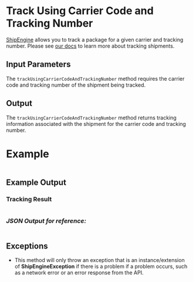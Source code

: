 Track Using Carrier Code and Tracking Number
============================================
[ShipEngine](www.shipengine.com) allows you to track a package for a given carrier and tracking number. Please 
see [our docs](https://www.shipengine.com/docs/tracking/) to learn more about tracking shipments.

Input Parameters
----------------

The `trackUsingCarrierCodeAndTrackingNumber` method requires the carrier code and tracking number of the shipment 
being tracked.

Output
------
The `trackUsingCarrierCodeAndTrackingNumber` method returns tracking information associated with the shipment for the 
carrier code and tracking number.


Example
=======
```java

```

Example Output
--------------

### Tracking Result
```java

```

### *JSON Output for reference:*

```json5

```

Exceptions
----------

- This method will only throw an exception that is an instance/extension of **ShipEngineException** if there is a
  problem if a problem occurs, such as a network error or an error response from the API.